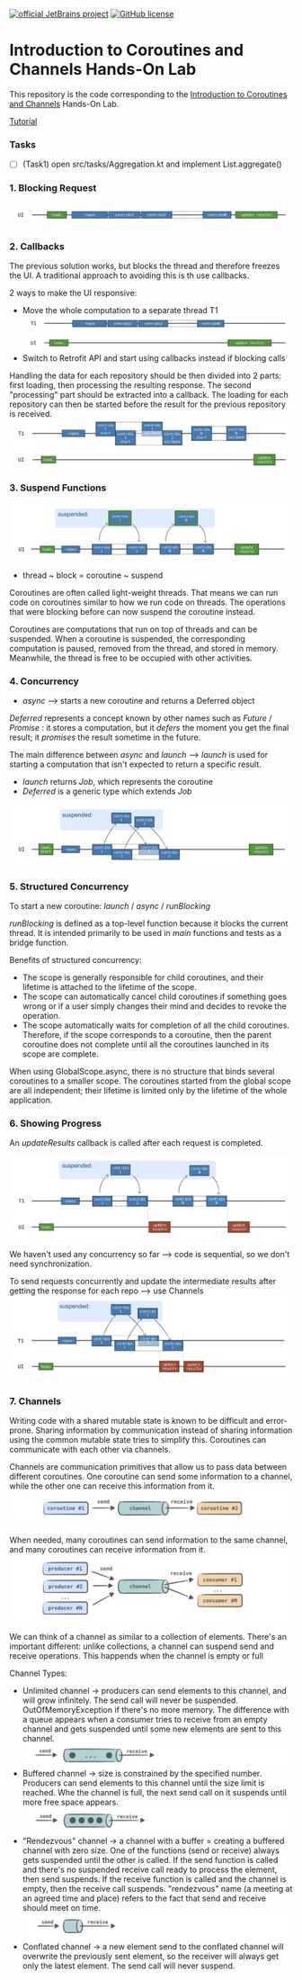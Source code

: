 [![official JetBrains project](https://jb.gg/badges/official.svg)](https://confluence.jetbrains.com/display/ALL/JetBrains+on+GitHub)
[![GitHub license](https://img.shields.io/badge/license-Apache%20License%202.0-blue.svg?style=flat)](https://www.apache.org/licenses/LICENSE-2.0)

# Introduction to Coroutines and Channels Hands-On Lab

This repository is the code corresponding to the
[Introduction to Coroutines and Channels](https://play.kotlinlang.org/hands-on/Introduction%20to%20Coroutines%20and%20Channels/01_Introduction)
Hands-On Lab. 

[Tutorial](https://play.kotlinlang.org/hands-on/Introduction%20to%20Coroutines%20and%20Channels/04_Suspend)

### Tasks
-[ ] (Task1) open src/tasks/Aggregation.kt and implement List<User>.aggregate()

### 1. Blocking Request
![img.png](img/img.png)

### 2. Callbacks
The previous solution works, but blocks the thread and therefore freezes the UI. 
A traditional approach to avoiding this is th use callbacks.

2 ways to make the UI responsive:
* Move the whole computation to a separate thread T1
![img_1.png](img/img_1.png)
* Switch to Retrofit API and start using callbacks instead if blocking calls

Handling the data for each repository should be then divided into 2 parts: first loading, then processing the resulting response. 
The second "processing" part should be extracted into a callback.
The loading for each repository can then be started before the result for the previous repository is received.
![img_2.png](img/img_2.png)

### 3. Suspend Functions
![img_3.png](img/img_3.png)
* thread ~ block = coroutine ~ suspend

Coroutines are often called light-weight threads. 
That means we can run code on coroutines similar to how we run code on threads.
The operations that were blocking before can now suspend the coroutine instead.

Coroutines are computations that run on top of threads and can be suspended.
When a coroutine is suspended, the corresponding computation is paused, removed from the thread, and stored in memory.
Meanwhile, the thread is free to be occupied with other activities.

### 4. Concurrency
* *async* --> starts a new coroutine and returns a Deferred object

*Deferred* represents a concept known by other names such as *Future* / *Promise* : 
it stores a computation, but it *defers* the moment you get the final result;
it *promises* the result sometime in the future.

The main difference between *async* and *launch* 
--> *launch* is used for starting a computation that isn't expected to return a specific result.

* *launch* returns *Job*, which represents the coroutine
* *Deferred* is a generic type which extends *Job*

![img_4.png](img/img_4.png)

### 5. Structured Concurrency 
To start a new coroutine: *launch* / *async* / *runBlocking*

*runBlocking* is defined as a top-level function because it blocks the current thread.
It is intended primarily to be used in *main* functions and tests as a bridge function.

Benefits of structured concurrency:
* The scope is generally responsible for child coroutines, and their lifetime is attached to the lifetime of the scope.
* The scope can automatically cancel child coroutines if something goes wrong or if a user simply changes their mind and decides to revoke the operation.
* The scope automatically waits for completion of all the child coroutines. 
Therefore, if the scope corresponds to a coroutine, then the parent coroutine does not complete until all the coroutines launched in its scope are complete.

When using GlobalScope.async, there is no structure that binds several coroutines to a smaller scope.
The coroutines started from the global scope are all independent; 
their lifetime is limited only by the lifetime of the whole application.

### 6. Showing Progress ###
An *updateResults* callback is called after each request is completed.

![img_5.png](img/img_5.png)

We haven't used any concurrency so far --> code is sequential, so we don't need synchronization.

To send requests concurrently and update the intermediate results after getting the response for each repo --> use Channels
![img_6.png](img/img_6.png)

### 7. Channels ###
Writing code with a shared mutable state is known to be difficult and error-prone.
Sharing information by communication instead of sharing information using the common mutable state tries to simplify this.
Coroutines can communicate with each other via channels.

Channels are communication primitives that allow us to pass data between different coroutines.
One coroutine can send some information to a channel, while the other one can receive this information from it.
![img_7.png](img/img_7.png)

When needed, many coroutines can send information to the same channel, 
and many coroutines can receive information from it.
![img_8.png](img/img_8.png)

We can think of a channel as similar to a collection of elements. 
There's an important different: unlike collections, a channel can suspend send and receive operations.
This happends when the channel is empty or full

Channel Types:
* Unlimited channel -> producers can send elements to this channel, and will grow infinitely.
The send call will never be suspended. 
OutOfMemoryException if there's no more memory.
The difference with a queue appears when a consumer tries to receive from an empty channel and gets suspended until some new elements are sent to this channel.
![img_9.png](img/img_9.png)
* Buffered channel -> size is constrained by the specified number.
Producers can send elements to this channel until the size limit is reached.
Whe the channel is full, the next send call on it suspends until more free space appears.
![img_10.png](img/img_10.png)
* "Rendezvous" channel -> a channel with a buffer = creating a buffered channel with zero size.
One of the functions (send or receive) always gets suspended until the other is called.
If the send function is called and there's no suspended receive call ready to process the element, 
then send suspends.
If the receive function is called and the channel is empty, then the receive call suspends.
"rendezvous" name (a meeting at an agreed time and place) refers to the fact that send and receive should meet on time.
![img_11.png](img/img_11.png)
* Conflated channel -> a new element send to the conflated channel will overwrite the previously sent element,
so the receiver will always get only the latest element.
The send call will never suspend.
